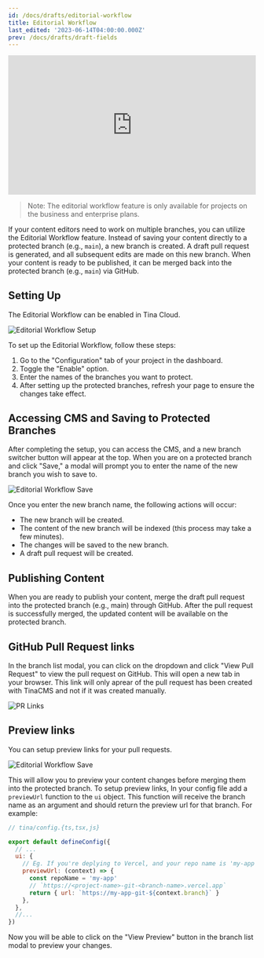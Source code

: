 ```yaml
---
id: /docs/drafts/editorial-workflow
title: Editorial Workflow
last_edited: '2023-06-14T04:00:00.000Z'
prev: /docs/drafts/draft-fields
---
```


<div style="position:relative;padding-top:56.25%;">
  <iframe width="560" frameborder="0" allowfullscreen
      style="position:absolute;top:0;left:0;width:100%;height:100%;" src="https://www.youtube.com/embed/gYukiULGqGc" title="TinaCMS Demo video" allow="accelerometer; autoplay; clipboard-write; encrypted-media; gyroscope; picture-in-picture; web-share">
  </iframe>
</div>

> Note: The editorial workflow feature is only available for projects on the business and enterprise plans.

If your content editors need to work on multiple branches, you can utilize the Editorial Workflow feature. Instead of saving your content directly to a protected branch (e.g., `main`), a new branch is created. A draft pull request is generated, and all subsequent edits are made on this new branch. When your content is ready to be published, it can be merged back into the protected branch (e.g., `main`) via GitHub.

## Setting Up

The Editorial Workflow can be enabled in Tina Cloud.

![Editorial Workflow Setup](https://res.cloudinary.com/forestry-demo/image/upload/v1689016108/blog-media/editorial-workflow/enable-editorial-workflow.png)

To set up the Editorial Workflow, follow these steps:

1. Go to the "Configuration" tab of your project in the dashboard.
2. Toggle the "Enable" option.
3. Enter the names of the branches you want to protect.
4. After setting up the protected branches, refresh your page to ensure the changes take effect.

## Accessing CMS and Saving to Protected Branches

After completing the setup, you can access the CMS, and a new branch switcher button will appear at the top. When you are on a protected branch and click "Save," a modal will prompt you to enter the name of the new branch you wish to save to.

![Editorial Workflow Save](https://res.cloudinary.com/forestry-demo/image/upload/v1689033651/blog-media/editorial-workflow/create-branch_bgpgwn.png)

Once you enter the new branch name, the following actions will occur:

* The new branch will be created.
* The content of the new branch will be indexed (this process may take a few minutes).
* The changes will be saved to the new branch.
* A draft pull request will be created.

## Publishing Content

When you are ready to publish your content, merge the draft pull request into the protected branch (e.g., main) through GitHub. After the pull request is successfully merged, the updated content will be available on the protected branch.

## GitHub Pull Request links

In the branch list modal, you can click on the dropdown and click "View Pull Request" to view the pull request on GitHub. This will open a new tab in your browser. This link will only aprear of the pull request has been created with TinaCMS and not if it was created manually.

![PR Links](https://res.cloudinary.com/forestry-demo/image/upload/v1689082820/blog-media/editorial-workflow/preview-link.png)

## Preview links

You can setup preview links for your pull requests.

![Editorial Workflow Save](https://res.cloudinary.com/forestry-demo/image/upload/v1689035096/blog-media/editorial-workflow/share-btn_xvmxii.png)

This will allow you to preview your content changes before merging them into the protected branch. To setup preview links, In your config file add a `previewUrl` function to the `ui` object. This function will receive the branch name as an argument and should return the preview url for that branch. For example:

```js
// tina/config.{ts,tsx,js}

export default defineConfig({
  // ...
  ui: {
    // Eg. If you're deplying to Vercel, and your repo name is 'my-app', Vercel's preview URL would be based on the branch:
    previewUrl: (context) => {
      const repoName = 'my-app'
      // `https://<project-name>-git-<branch-name>.vercel.app`
      return { url: `https://my-app-git-${context.branch}` }
    },
  },
  //...
})
```

Now you will be able to click on the "View Preview" button in the branch list modal to preview your changes.
